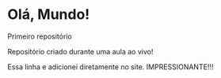 # Olá, Mundo!
 Primeiro repositório 

 Repositório criado durante uma aula ao vivo!
 
 Essa linha e adicionei diretamente no site. IMPRESSIONANTE!!!
